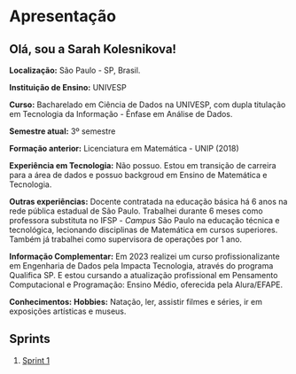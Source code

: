 # Apresentação

 ## Olá, sou a Sarah Kolesnikova! 
 <!--![Foto do arquivo pessoal](imagens/)-->

**Localização:** São Paulo - SP, Brasil.

**Instituição de Ensino:** UNIVESP

**Curso:** Bacharelado em Ciência de Dados na UNIVESP, com dupla titulação em  Tecnologia da Informação - Ênfase em Análise de Dados.

**Semestre atual:** 3º semestre

**Formação anterior:** Licenciatura em Matemática - UNIP (2018)

**Experiência em Tecnologia:** Não possuo. Estou em transição de carreira para a área de dados e possuo backgroud em Ensino de Matemática e Tecnologia.

**Outras experiências:** Docente contratada na educação básica há 6 anos na rede pública estadual de São Paulo. Trabalhei durante 6 meses como professora substituta no IFSP - *Campus* São Paulo na educação técnica e tecnológica, lecionando disciplinas de Matemática em cursos superiores. Também já trabalhei como supervisora de operações por 1 ano. 

**Informação Complementar:** Em 2023 realizei um curso profissionalizante em Engenharia de Dados pela Impacta Tecnologia, através do programa Qualifica SP. E estou cursando a atualização profissional em Pensamento Computacional e Programação: Ensino Médio, oferecida pela Alura/EFAPE. 

**Conhecimentos:**
**Hobbies:** Natação, ler, assistir filmes e séries, ir em exposições artísticas e museus.


## Sprints 
1. [Sprint 1](Sprint%201/README.md)